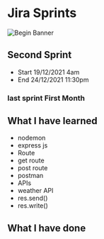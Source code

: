 

# Jira Sprints
![Begin Banner](.png)

## Second Sprint
* Start 19/12/2021 4am
* End 24/12/2021 11:30pm
### last sprint First Month

## What I have learned
- nodemon
- express js
- Route
- get route
- post route
- postman
- APIs
- weather API
- res.send()
- res.write()
## What I have done
